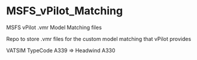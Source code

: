 # MSFS_vPilot_Matching
MSFS vPilot .vmr Model Matching files

Repo to store .vmr files for the custom model matching that vPilot provides

VATSIM TypeCode A339 => Headwind A330
